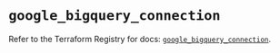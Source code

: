 # `google_bigquery_connection`

Refer to the Terraform Registry for docs: [`google_bigquery_connection`](https://registry.terraform.io/providers/hashicorp/google-beta/6.28.0/docs/resources/google_bigquery_connection).
